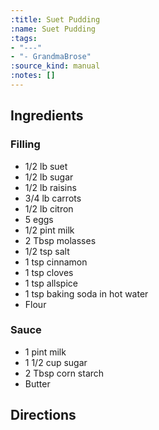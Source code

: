 ```yaml
---
:title: Suet Pudding
:name: Suet Pudding
:tags:
- "---"
- "- GrandmaBrose"
:source_kind: manual
:notes: []
---
```


## Ingredients
### Filling
- 1/2 lb suet
- 1/2 lb sugar
- 1/2 lb raisins
- 3/4 lb carrots
- 1/2 lb citron
- 5 eggs
- 1/2 pint milk
- 2 Tbsp molasses
- 1/2 tsp salt
- 1 tsp cinnamon
- 1 tsp cloves
- 1 tsp allspice
- 1 tsp baking soda in hot water
- Flour

### Sauce
- 1 pint milk
- 1 1/2 cup sugar
- 2 Tbsp corn starch
- Butter


## Directions
